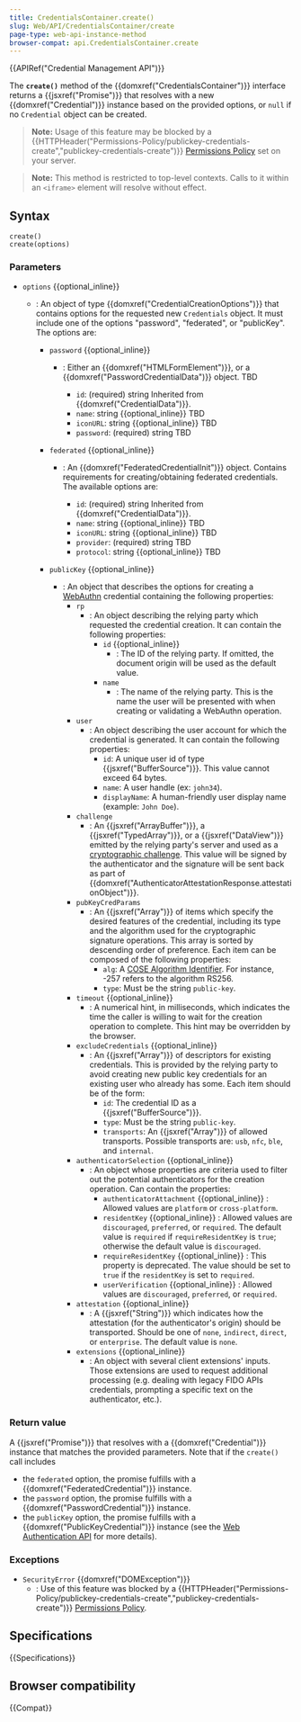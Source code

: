```yaml
---
title: CredentialsContainer.create()
slug: Web/API/CredentialsContainer/create
page-type: web-api-instance-method
browser-compat: api.CredentialsContainer.create
---
```


{{APIRef("Credential Management API")}}

The **`create()`** method of the
{{domxref("CredentialsContainer")}} interface returns a {{jsxref("Promise")}} that
resolves with a new {{domxref("Credential")}} instance based on the provided options, or
`null` if no `Credential` object can be created.

> **Note:** Usage of this feature may be blocked by a {{HTTPHeader("Permissions-Policy/publickey-credentials-create","publickey-credentials-create")}} [Permissions Policy](/en-US/docs/Web/HTTP/Permissions_Policy) set on your server.

> **Note:** This method is restricted to top-level contexts. Calls to it within an
> `<iframe>` element will resolve without effect.

## Syntax

```js-nolint
create()
create(options)
```

### Parameters

- `options` {{optional_inline}}

  - : An object of type {{domxref("CredentialCreationOptions")}} that contains options for
    the requested new `Credentials` object. It must include one of the options
    "password", "federated", or "publicKey". The options are:

    - `password` {{optional_inline}}

      - : Either an
        {{domxref("HTMLFormElement")}}, or a {{domxref("PasswordCredentialData")}} object.
        TBD

        - `id`: (required) string Inherited from
          {{domxref("CredentialData")}}.
        - `name`: string {{optional_inline}} TBD
        - `iconURL`: string {{optional_inline}} TBD
        - `password`: (required) string TBD

    - `federated` {{optional_inline}}

      - : An
        {{domxref("FederatedCredentialInit")}} object. Contains requirements for
        creating/obtaining federated credentials. The available options are:

        - `id`: (required) string Inherited from
          {{domxref("CredentialData")}}.
        - `name`: string {{optional_inline}} TBD
        - `iconURL`: string {{optional_inline}} TBD
        - `provider`: (required) string TBD
        - `protocol`: string {{optional_inline}} TBD

    - `publicKey` {{optional_inline}}
      - : An object that describes the options for creating a [WebAuthn](/en-US/docs/Web/API/Web_Authentication_API) credential containing the following properties:
        - `rp`
          - : An object describing the relying party which requested the credential creation. It can contain the following properties:
            - `id` {{optional_inline}}
              - : The ID of the relying party. If omitted, the document origin will be used as the default value.
            - `name`
              - : The name of the relying party. This is the name the user will be presented with when creating or validating a WebAuthn operation.
        - `user`
          - : An object describing the user account for which the credential is generated. It can contain the following properties:
            - `id`: A unique user id of type {{jsxref("BufferSource")}}. This value cannot exceed 64 bytes.
            - `name`: A user handle (ex: `john34`).
            - `displayName`: A human-friendly user display name (example: `John Doe`).
        - `challenge`
          - : An {{jsxref("ArrayBuffer")}}, a {{jsxref("TypedArray")}}, or a {{jsxref("DataView")}}
            emitted by the relying party's server and used as a [cryptographic challenge](https://en.wikipedia.org/wiki/Challenge%E2%80%93response_authentication). This value will be signed by the authenticator and the signature will be sent back as part of {{domxref("AuthenticatorAttestationResponse.attestationObject")}}.
        - `pubKeyCredParams`
          - : An {{jsxref("Array")}} of items which specify the desired features of the credential, including its type and the algorithm used for the cryptographic signature operations. This array is sorted by descending order of preference. Each item can be composed of the following properties:
            - `alg`: A [COSE Algorithm Identifier](https://www.iana.org/assignments/cose/cose.xhtml#algorithms). For instance, -257 refers to the algorithm RS256.
            - `type`: Must be the string `public-key`.
        - `timeout` {{optional_inline}}
          - : A numerical hint, in milliseconds, which indicates the time the caller is willing to wait for the creation operation to complete. This hint may be overridden by the browser.
        - `excludeCredentials` {{optional_inline}}
          - : An {{jsxref("Array")}} of descriptors for existing credentials. This is provided by the relying party to avoid creating new public key credentials for an existing user who already has some. Each item should be of the form:
            - `id`: The credential ID as a {{jsxref("BufferSource")}}.
            - `type`: Must be the string `public-key`.
            - `transports`: An {{jsxref("Array")}} of allowed transports. Possible transports are: `usb`, `nfc`, `ble`, and `internal`.
        - `authenticatorSelection` {{optional_inline}}
          - : An object whose properties are criteria used to filter out the potential authenticators for the creation operation. Can contain the properties:
            - `authenticatorAttachment` {{optional_inline}} : Allowed values are `platform` or `cross-platform`.
            - `residentKey` {{optional_inline}} : Allowed values are `discouraged`, `preferred`, or `required`. The default value is `required` if `requireResidentKey` is `true`; otherwise the default value is `discouraged`.
            - `requireResidentKey` {{optional_inline}} : This property is deprecated. The value should be set to `true` if the `residentKey` is set to `required`.
            - `userVerification` {{optional_inline}} : Allowed values are `discouraged`, `preferred`, or `required`.
        - `attestation` {{optional_inline}}
          - : A {{jsxref("String")}} which indicates how the attestation (for the authenticator's origin) should be transported. Should be one of `none`, `indirect`, `direct`, or `enterprise`. The default value is `none`.
        - `extensions` {{optional_inline}}
          - : An object with several client extensions' inputs. Those extensions are used to request additional processing (e.g. dealing with legacy FIDO APIs credentials, prompting a specific text on the authenticator, etc.).

### Return value

A {{jsxref("Promise")}} that resolves with a {{domxref("Credential")}} instance that matches the provided parameters. Note that if the `create()` call includes

- the `federated` option, the promise fulfills with a {{domxref("FederatedCredential")}} instance.
- the `password` option, the promise fulfills with a {{domxref("PasswordCredential")}} instance.
- the `publicKey` option, the promise fulfills with a {{domxref("PublicKeyCredential")}} instance (see the [Web Authentication API](/en-US/docs/Web/API/Web_Authentication_API) for more details).

### Exceptions

- `SecurityError` {{domxref("DOMException")}}
  - : Use of this feature was blocked by a {{HTTPHeader("Permissions-Policy/publickey-credentials-create","publickey-credentials-create")}} [Permissions Policy](/en-US/docs/Web/HTTP/Permissions_Policy).

## Specifications

{{Specifications}}

## Browser compatibility

{{Compat}}
